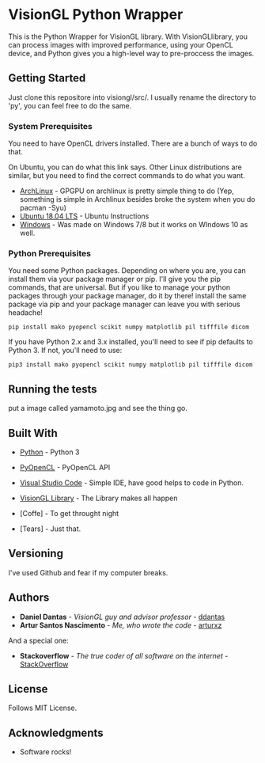 # VisionGL Python Wrapper

This is the Python Wrapper for VisionGL library.
With VisionGLlibrary, you can process images with improved performance, using your OpenCL device, and Python gives you a high-level way to pre-proccess the images.

## Getting Started

Just clone this repositore into visiongl/src/. I usually rename the directory to 'py', you can feel free to do the same.

### System Prerequisites

You need to have OpenCL drivers installed. There are a bunch of ways to do that.

On Ubuntu, you can do what this link says. Other Linux distributions are similar, but you need to find the correct commands to do what you want. 

* [ArchLinux](https://wiki.archlinux.org/index.php/GPGPU) - GPGPU on archlinux is pretty simple thing to do (Yep, something is simple in Archlinux besides broke the system when you do pacman -Syu)
* [Ubuntu 18.04 LTS](https://gist.github.com/Brainiarc7/dc80b023af5b4e0d02b33923de7ba1ed) - Ubuntu Instructions
* [Windows](https://streamhpc.com/blog/2015-03-16/how-to-install-opencl-on-windows/) - Was made on Windows 7/8 but it works on WIndows 10 as well.

### Python Prerequisites

You need some Python packages. Depending on where you are, you can install them via your package manager or pip. I'll give you the pip commands, that are universal. But if you like to manage your python packages through your package manager, do it by there! install the same package via pip and your package manager can leave you with serious headache!

```
pip install mako pyopencl scikit numpy matplotlib pil tifffile dicom
```

If you have Python 2.x and 3.x installed, you'll need to see if pip defaults to Python 3. If not, you'll need to use:


```
pip3 install mako pyopencl scikit numpy matplotlib pil tifffile dicom
```

## Running the tests

put a image called yamamoto.jpg and see the thing go.

## Built With

* [Python](https://www.python.org/) - Python 3
* [PyOpenCL](https://documen.tician.de/pyopencl/) - PyOpenCL API
* [Visual Studio Code](https://code.visualstudio.com/) - Simple IDE, have good helps to code in Python.

* [VisionGL Library](https://github.com/ddantas/visiongl) - The Library makes all happen

* [Coffe] - To get throught night
* [Tears] - Just that. 

## Versioning

I've used Github and fear if my computer breaks.

## Authors

* **Daniel Dantas** - *VisionGL guy and advisor professor* - [ddantas](https://github.com/ddantas)
* **Artur Santos Nascimento** - *Me, who wrote the code* - [arturxz](https://github.com/arturxz)

And a special one:
* **Stackoverflow** - *The true coder of all software on the internet* - [StackOverflow](https://stackoverflow.com/)

## License

Follows MIT License.

## Acknowledgments

* Software rocks!

